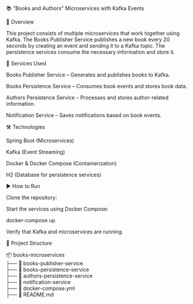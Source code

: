 📚 "Books and Authors" Microservices with Kafka Events


📝 Overview

This project consists of multiple microservices that work together using Kafka. 
The Books Publisher Service publishes a new book every 20 seconds by creating an event and sending it to a Kafka topic. 
The persistence services consume the necessary information and store it.


🚀 Services Used

Books Publisher Service – Generates and publishes books to Kafka.

Books Persistence Service – Consumes book events and stores book data.

Authors Persistence Service – Processes and stores author-related information.

Notification Service – Saves notifications based on book events.


🛠️ Technologies

Spring Boot (Microservices)

Kafka (Event Streaming)

Docker & Docker Compose (Containerization)

H2 (Database for persistence services)


▶️ How to Run

Clone the repository:

Start the services using Docker Compose:

docker-compose up

Verify that Kafka and microservices are running.


📂 Project Structure

📦 books-microservices<br>
├── 📂 books-publisher-service<br>
├── 📂 books-persistence-service<br>
├── 📂 authors-persistence-service<br>
├── 📂 notification-service<br>
├── 📜 docker-compose.yml<br>
├── 📜 README.md<br>
